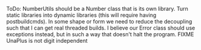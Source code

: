 ToDo:
NumberUtils should be a Number class that is its own library.
Turn static libraries into dynamic libraries (this will require having postbuildcmds).
In some shape or form we need to reduce the decoupling such that I can get real threaded builds.
I believe our Error class should use exceptions instead, but in such a way that doesn't halt the program.
FIXME UnaPlus is not digit independent
